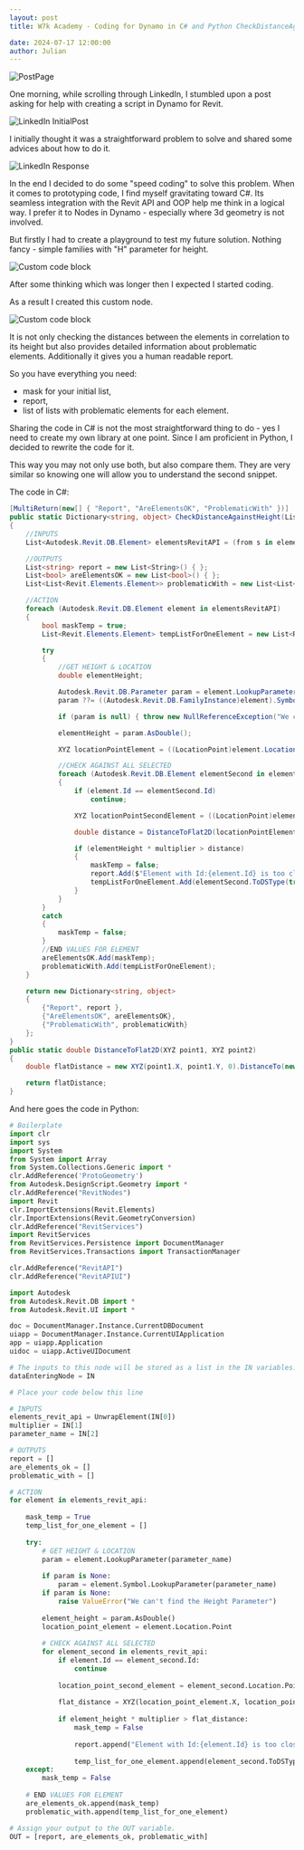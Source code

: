 ```yaml
---
layout: post  
title: W7k Academy - Coding for Dynamo in C# and Python CheckDistanceAgainstHeight

date: 2024-07-17 12:00:00
author: Julian
---
```

![PostPage](/images/2024_BlogPost/Academy_2.jpg)

<!--excerpt-->

One morning, while scrolling through LinkedIn, I stumbled upon a post asking for help with creating a script in Dynamo for Revit. 

![LinkedIn InitialPost](/images/2024_BlogPost/Academy_2_Linkedin_1.jpg)  

I initially thought it was a straightforward problem to solve and shared some advices about how to do it. 

![LinkedIn Response](/images/2024_BlogPost/Academy_2_Linkedin_2.jpg)  

In the end I decided to do some "speed coding" to solve this problem.  When it comes to prototyping code, I find myself gravitating toward C#. Its seamless integration with the Revit API and OOP help me think in a logical way. I prefer it to Nodes in Dynamo -  especially where 3d geometry is not involved.  

But firstly I had to create a playground to test my future solution. Nothing fancy - simple families with "H" parameter for height.  

![Custom code block](/images/2024_BlogPost/Academy_2_workingSpace.png)  

After some thinking which was longer then I expected I started coding.

As a result I created this custom node.

![Custom code block](/images/2024_BlogPost/Academy_2_checkAgainst1.png)  

It is not only checking the distances between the elements in correlation to its height but also provides detailed information about problematic elements. Additionally it gives you a human readable report.  
  
So you have everything you need:
* mask for your initial list, 
* report,
* list of lists with problematic elements for each element. 

Sharing the code in C# is not the most straightforward thing to do - yes I need to create my own library at one point.  Since I am proficient in Python, I decided to  rewrite the code for it.  

This way you may not only use both, but also compare them. They are very similar so knowing one will allow you to understand the second snippet. 

The code in C#:

```c#
[MultiReturn(new[] { "Report", "AreElementsOK", "ProblematicWith" })]
public static Dictionary<string, object> CheckDistanceAgainstHeight(List<Revit.Elements.Element> elements, double multiplier, string parameterName)
{
    //INPUTS
    List<Autodesk.Revit.DB.Element> elementsRevitAPI = (from s in elements select s.InternalElement).ToList();

    //OUTPUTS
    List<string> report = new List<String>() { };
    List<bool> areElementsOK = new List<bool>() { };
    List<List<Revit.Elements.Element>> problematicWith = new List<List<Revit.Elements.Element>>() { };

    //ACTION   
    foreach (Autodesk.Revit.DB.Element element in elementsRevitAPI)
    {
        bool maskTemp = true;
        List<Revit.Elements.Element> tempListForOneElement = new List<Revit.Elements.Element> { };

        try
        {
            //GET HEIGHT & LOCATION 
            double elementHeight;

            Autodesk.Revit.DB.Parameter param = element.LookupParameter(parameterName);
            param ??= ((Autodesk.Revit.DB.FamilyInstance)element).Symbol.LookupParameter(parameterName);

            if (param is null) { throw new NullReferenceException("We can't find the Height Parameter"); }

            elementHeight = param.AsDouble();

            XYZ locationPointElement = ((LocationPoint)element.Location).Point;

            //CHECK AGAINST ALL SELECTED
            foreach (Autodesk.Revit.DB.Element elementSecond in elementsRevitAPI)
            {
                if (element.Id == elementSecond.Id)
                    continue;

                XYZ locationPointSecondElement = ((LocationPoint)elementSecond.Location).Point;

                double distance = DistanceToFlat2D(locationPointElement, locationPointSecondElement);

                if (elementHeight * multiplier > distance)
                {
                    maskTemp = false;
                    report.Add($"Element with Id:{element.Id} is too close to Id:{elementSecond.Id}. H = {elementHeight}, Distance = {distance}");
                    tempListForOneElement.Add(elementSecond.ToDSType(true));
                }
            }
        }
        catch 
        {
            maskTemp = false;
        }
        //END VALUES FOR ELEMENT
        areElementsOK.Add(maskTemp);
        problematicWith.Add(tempListForOneElement);
    }

    return new Dictionary<string, object>
    {
        {"Report", report },
        {"AreElementsOK", areElementsOK},
        {"ProblematicWith", problematicWith}
    };
}
public static double DistanceToFlat2D(XYZ point1, XYZ point2)
{
    double flatDistance = new XYZ(point1.X, point1.Y, 0).DistanceTo(new XYZ(point2.X, point2.Y, 0));

    return flatDistance;
}

```

And here goes the code in Python:

```python
# Boilerplate
import clr
import sys
import System
from System import Array
from System.Collections.Generic import *
clr.AddReference('ProtoGeometry')
from Autodesk.DesignScript.Geometry import *
clr.AddReference("RevitNodes")
import Revit
clr.ImportExtensions(Revit.Elements)
clr.ImportExtensions(Revit.GeometryConversion)
clr.AddReference("RevitServices")
import RevitServices
from RevitServices.Persistence import DocumentManager 
from RevitServices.Transactions import TransactionManager 

clr.AddReference("RevitAPI")
clr.AddReference("RevitAPIUI")

import Autodesk 
from Autodesk.Revit.DB import *
from Autodesk.Revit.UI import *

doc = DocumentManager.Instance.CurrentDBDocument
uiapp = DocumentManager.Instance.CurrentUIApplication 
app = uiapp.Application 
uidoc = uiapp.ActiveUIDocument

# The inputs to this node will be stored as a list in the IN variables.
dataEnteringNode = IN

# Place your code below this line

# INPUTS
elements_revit_api = UnwrapElement(IN[0])
multiplier = IN[1]
parameter_name = IN[2]

# OUTPUTS
report = []
are_elements_ok = []
problematic_with = []

# ACTION
for element in elements_revit_api:
    
    mask_temp = True
    temp_list_for_one_element = []
    
    try:
        # GET HEIGHT & LOCATION
        param = element.LookupParameter(parameter_name)
        
        if param is None:
            param = element.Symbol.LookupParameter(parameter_name)
        if param is None:
            raise ValueError("We can't find the Height Parameter")
            
        element_height = param.AsDouble()
        location_point_element = element.Location.Point
        
        # CHECK AGAINST ALL SELECTED
        for element_second in elements_revit_api:
            if element.Id == element_second.Id:
                continue
                
            location_point_second_element = element_second.Location.Point
            
            flat_distance = XYZ(location_point_element.X, location_point_element.Y, 0).DistanceTo(XYZ(location_point_second_element.X, location_point_second_element.Y, 0))
            
            if element_height * multiplier > flat_distance:
                mask_temp = False
                
                report.append("Element with Id:{element.Id} is too close to Id:{element_second.Id}. H = {element_height}, Distance = {distance}")
                
                temp_list_for_one_element.append(element_second.ToDSType(True))
    except:
        mask_temp = False
        
    # END VALUES FOR ELEMENT
    are_elements_ok.append(mask_temp)
    problematic_with.append(temp_list_for_one_element)

# Assign your output to the OUT variable.
OUT = [report, are_elements_ok, problematic_with]

```
  
  